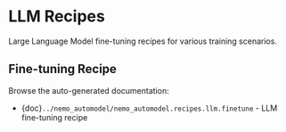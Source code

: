 # LLM Recipes

Large Language Model fine-tuning recipes for various training scenarios.

## Fine-tuning Recipe

Browse the auto-generated documentation:

- {doc}`../nemo_automodel/nemo_automodel.recipes.llm.finetune` - LLM fine-tuning recipe
